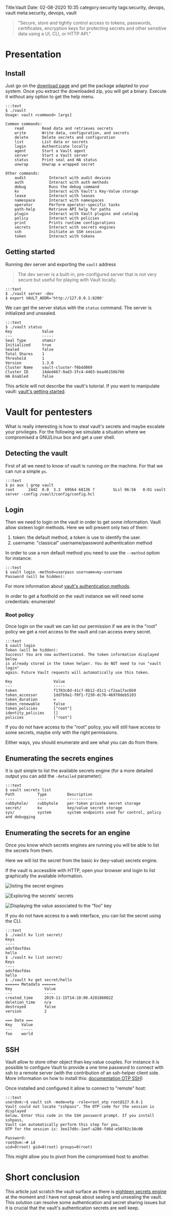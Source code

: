 Title:Vault
Date: 02-08-2020 10:35
category:security
tags:security, devops, vault
meta:security, devops, vault

> "Secure, store and tightly control access to tokens, passwords, certificates, encryption keys for protecting secrets and other sensitive data using a UI, CLI, or HTTP API."

<!-- PELICAN_END_SUMMARY -->

# Presentation

## Install

Just go on the [download page](https://www.vaultproject.io/downloads.html) and
get the package adapted to your system. Once you extract the downloaded zip, you
will get a binary. Execute it without any option to get the help menu.

    :::text
    $ ./vault
    Usage: vault <command> [args]

    Common commands:
        read        Read data and retrieves secrets
        write       Write data, configuration, and secrets
        delete      Delete secrets and configuration
        list        List data or secrets
        login       Authenticate locally
        agent       Start a Vault agent
        server      Start a Vault server
        status      Print seal and HA status
        unwrap      Unwrap a wrapped secret

    Other commands:
        audit          Interact with audit devices
        auth           Interact with auth methods
        debug          Runs the debug command
        kv             Interact with Vault's Key-Value storage
        lease          Interact with leases
        namespace      Interact with namespaces
        operator       Perform operator-specific tasks
        path-help      Retrieve API help for paths
        plugin         Interact with Vault plugins and catalog
        policy         Interact with policies
        print          Prints runtime configurations
        secrets        Interact with secrets engines
        ssh            Initiate an SSH session
        token          Interact with tokens

## Getting started

Running dev server and exporting the `vault` address
>The dev server is a built-in, pre-configured server that is not very secure but useful for playing with Vault locally.

    :::text
    $ ./vault server -dev
    $ export VAULT_ADDR='http://127.0.0.1:8200'

We can get the server status with the `status` command. The server is
initialized and unsealed.

    :::text
    $ ./vault status
    Key             Value
    ---             -----
    Seal Type       shamir
    Initialized     true
    Sealed          false
    Total Shares    1
    Threshold       1
    Version         1.3.0
    Cluster Name    vault-cluster-f6bdd069
    Cluster ID      14ded467-9ad3-3fc4-4403-bea46156b766
    HA Enabled      false

This article will not describe the vault's tutorial. If you want to
manipulate vault:
[vault's getting started](https://www.vaultproject.io/intro/getting-started/index.html).


# Vault for pentesters

What is really interesting is how to steal vault's secrets and maybe escalate
your privileges.
For the following we simulate a situation where we compromised a GNU/Linux
box and get a user shell.

## Detecting the vault

First of all we need to know of vault is running on the machine. For that we can
run a simple `ps`.

    :::text
    $ ps aux | grep vault
    root      2442  0.0  3.3  69564 68136 ?        SLsl 06:56   0:01 vault server -config /vault/config/config.hcl

## Login

Then we need to login on the vault in order to get some information. Vault allow
sixteen login methods. Here we will present only two of them:

1. token: the default method, a token is use to identify the user.
2. username: "classical" username/password authentication method

In order to use a non default method you need to use the `--method` option for
instance:

    :::text
    $ vault login -method=userpass username=my-username
    Password (will be hidden):

For more information about
[vault's authentication methods](https://www.vaultproject.io/docs/auth/index.html).

In order to get a foothold on the vault instance we will need some
credentials: enumerate!

### Root policy

Once login on the vault we can list our permission if we are in the "root"
policy we get a root access to the vault and can access every secret.

    :::text
    $ vault login
    Token (will be hidden):
    Success! You are now authenticated. The token information displayed below
    is already stored in the token helper. You do NOT need to run "vault login"
    again. Future Vault requests will automatically use this token.

    Key                  Value
    ---                  -----
    token                f1783c8d-41c7-0b12-d1c1-cf2aa17ac6b9
    token_accessor       1dd7b9a1-f0f1-f230-dc76-46970deb5103
    token_duration       ∞
    token_renewable      false
    token_policies       ["root"]
    identity_policies    []
    policies             ["root"]


If you do not have access to the "root" policy, you will still have access to
some secrets, maybe only with the right permissions.

Either ways, you should enumerate and see what you can do from there.

## Enumerating the secrets engines

It is quit simple to list the available secrets engine (for a more detailed
output you can add the `-detailed` parameter):

    :::text
    $ vault secrets list
    Path          Type         Description
    ----          ----         -----------
    cubbyhole/    cubbyhole    per-token private secret storage
    secret/       kv           key/value secret storage
    sys/          system       system endpoints used for control, policy and debugging

## Enumerating the secrets for an engine

Once you know which secrets engines are running you will be able to list the
secrets from them.

Here we will list the secret from the basic kv (key-value) secrets engine.

If the vault is accessible with HTTP, open your browser and login to list
graphically the available information.

![listing the secret engines](/media/2020.02/vault_1.png)

![Exploring the secrets' secrets](/media/2020.02/vault_2.png)

![Displaying the value associated to the "foo" key](/media/2020.02/vault_3.png)

If you do not have access to a web interface, you can list the secret using the
CLI.

    :::text
    $ ./vault kv list secret/
    Keys
    ----
    adsfdasfdas
    hello
    $ ./vault kv list secret/
    Keys
    ----
    adsfdasfdas
    hello
    $ ./vault kv get secret/hello
    ====== Metadata ======
    Key              Value
    ---              -----
    created_time     2019-11-15T14:10:00.428186002Z
    deletion_time    n/a
    destroyed        false
    version          2

    === Data ===
    Key    Value
    ---    -----
    foo    world


## SSH

Vault allow to store other object than key:value couples. For instance it is
possible to configure Vault to provide a one time password to connect with ssh
to a remote server (with the contribution of an ssh-helper client side. More
information on how to install this:
[documentation OTP SSH](https://www.vaultproject.io/docs/secrets/ssh/one-time-ssh-passwords.html))

Once installed and configured it allow to connect to "remote" host:

    :::text
    user@vm:~$ vault ssh -mode=otp -role=root_otp root@127.0.0.1
    Vault could not locate "sshpass". The OTP code for the session is displayed
    below. Enter this code in the SSH password prompt. If you install sshpass,
    Vault can automatically perform this step for you.
    OTP for the session is: 3ee17d0c-1eef-a286-fd6d-e50702c38c00

    Password:
    root@vm:~# id
    uid=0(root) gid=0(root) groups=0(root)

This might allow you to pivot from the compromised host to another.

# Short conclusion

This article just scratch the vault surface as there is [eighteen secrets
engine](https://www.vaultproject.io/docs/secrets/index.html) at the moment and I
have not speak about sealing and unsealing the vault.
This solution can resolve some authentication and secret sharing issues but
it is crucial that the vault's authentication secrets are well keep.

